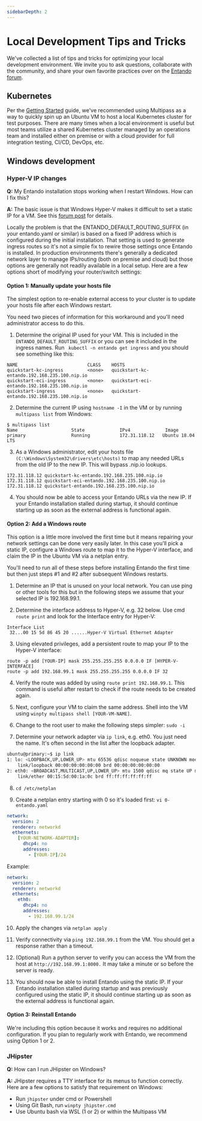 ```yaml
---
sidebarDepth: 2
--- 
```

# Local Development Tips and Tricks
We've collected a list of tips and tricks for optimizing your local development environment. 
We invite you to ask questions, collaborate with the community, and share your own favorite 
practices over on the [Entando forum](https://forum.entando.org).

## Kubernetes
Per the [Getting Started](../../docs/getting-started/) guide, we've recommended using Multipass as a way to quickly spin up an Ubuntu VM to host a local Kubernetes cluster for test purposes. There are many times when a local environment is useful but most teams utilize a shared Kubernetes cluster managed by an operations team and installed either on premise or with a cloud provider for full integration testing, CI/CD, DevOps, etc. 

## Windows development
### Hyper-V IP changes
**Q:** My Entando installation stops working when I restart Windows. How can I fix this?

**A:** The basic issue is that Windows Hyper-V makes it difficult to set
a static IP for a VM. See this [forum post](https://techcommunity.microsoft.com/t5/windows-insider-program/hyper-v-default-switch-ip-address-range-change-ver-1809-build/m-p/261431) for details. 
 
Locally the problem is that the ENTANDO_DEFAULT_ROUTING_SUFFIX (in your entando.yaml or similar) is based on a fixed IP address which is configured during the initial installation. That setting is used to generate ingress routes so it's not a simple fix to rewire those settings once Entando is installed. In production environments there's generally a dedicated network layer to manage IPs/routing (both on premise and cloud) but those options are generally not readily available in a local setup. Here are a few options short of modifying your router/switch settings: 

#### Option 1: Manually update your hosts file
The simplest option to re-enable external access to your cluster is to update your hosts file after each Windows restart.
 
You need two pieces of information for this workaround and you'll need administrator access to do this.

1. Determine the original IP used for your VM. This is included in the `ENTANDO_DEFAULT_ROUTING_SUFFIX` or you can see it included in the ingress names. Run ` kubectl -n entando get ingress` and you should see something like this:
````
NAME                          CLASS    HOSTS                                           
quickstart-kc-ingress         <none>   quickstart-kc-entando.192.168.235.100.nip.io  
quickstart-eci-ingress        <none>   quickstart-eci-entando.192.168.235.100.nip.io  
quickstart-ingress            <none>   quickstart-entando.192.168.235.100.nip.io    
````

2. Determine the current IP using `hostname -I` in the VM or by running `multipass list` from Windows:
```
$ multipass list
Name                    State             IPv4             Image
primary                 Running           172.31.118.12   Ubuntu 18.04 LTS
```

3. As a Windows administrator, edit your hosts file `(C:\Windows\System32\drivers\etc\hosts)` to map any needed URLs from the old IP to the new IP. This will bypass .nip.io lookups.

```
172.31.118.12 quickstart-kc-entando.192.168.235.100.nip.io
172.31.118.12 quickstart-eci-entando.192.168.235.100.nip.io
172.31.118.12 quickstart-entando.192.168.235.100.nip.io
``` 

4. You should now be able to access your Entando URLs via the new IP. If your Entando installation stalled during startup, it should continue starting up as soon as the external address is functional again. 

#### Option 2: Add a Windows route
This option is a little more involved the first time but it means repairing your network settings can be done very easily later. In this case you'll pick a static IP, configure a Windows route to map it to the Hyper-V interface, and claim the IP in the Ubuntu VM via a netplan entry. 

 You'll need to run all of these steps before installing Entando the first time but then just steps #1 and #2 after subsequent Windows restarts. 

1. Determine an IP that is unused on your local network. You can use ping or other tools for this but in the following steps we assume that your selected IP is 192.168.99.1.

2. Determine the interface address to Hyper-V, e.g. 32 below. Use cmd `route print` and look for the Interface entry for Hyper-V:
```
Interface List
 32...00 15 5d 86 45 20 ......Hyper-V Virtual Ethernet Adapter
```

3. Using elevated privileges, add a persistent route to map your IP to the Hyper-V interface: 
``` 
route -p add [YOUR-IP] mask 255.255.255.255 0.0.0.0 IF [HYPER-V-INTERFACE]
route -p add 192.168.99.1 mask 255.255.255.255 0.0.0.0 IF 32
```
4. Verify the route was added by using `route print 192.168.99.1`. This command is useful after restart to check if the route needs to be created again.

5. Next, configure your VM to claim the same address. Shell into the VM using `winpty multipass shell [YOUR-VM-NAME]`. 

6. Change to the root user to make the following steps simpler: `sudo -i`

7. Determine your network adapter via `ip link`, e.g. eth0. You just need the name. It's often second in the list after the loopback adapter.
``` bash
ubuntu@primary:~$ ip link
1: lo: <LOOPBACK,UP,LOWER_UP> mtu 65536 qdisc noqueue state UNKNOWN mode DEFAULT group default qlen 1000
    link/loopback 00:00:00:00:00:00 brd 00:00:00:00:00:00
2: eth0: <BROADCAST,MULTICAST,UP,LOWER_UP> mtu 1500 qdisc mq state UP mode DEFAULT group default qlen 1000
    link/ether 00:15:5d:00:1a:0c brd ff:ff:ff:ff:ff:ff
```

8. `cd /etc/netplan`

9. Create a netplan entry starting with 0 so it's loaded first: `vi 0-entando.yaml`  

``` yaml
network:
  version: 2
  renderer: networkd
  ethernets:
    [YOUR-NETWORK-ADAPTER]:
      dhcp4: no
      addresses: 
        - [YOUR-IP]/24
```
Example:

``` yaml
network:
  version: 2
  renderer: networkd
  ethernets:
    eth0:
      dhcp4: no
      addresses: 
        - 192.168.99.1/24
```

10. Apply the changes via `netplan apply`

11. Verify connectivity via `ping 192.168.99.1` from the VM. You should get a response rather than a timeout.

12. (Optional) Run a python server to verify you can access the VM from the host at `http://192.168.99.1:8000.` It may take a minute or so before the server is ready.

13. You should now be able to install Entando using the static IP. If your Entando installation stalled during startup and was previously configured using the static IP, it should continue starting up as soon as the external address is functional again. 

#### Option 3: Reinstall Entando
We're including this option because it works and requires no additional configuration. If you plan to regularly work with Entando, we recommend using Option 1 or 2.

### JHipster
**Q:** How can I run JHipster on Windows? 

**A:** JHipster requires a TTY interface for its menus to function correctly. Here are a few options to satisfy that requirement on Windows:
* Run `jhipster` under cmd or Powershell 
* Using Git Bash, run `winpty jhipster.cmd`
* Use Ubuntu bash via WSL (1 or 2) or within the Multipass VM
